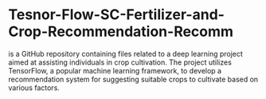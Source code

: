 # Tesnor-Flow-SC-Fertilizer-and-Crop-Recommendation-Recomm
is a GitHub repository containing files related to a deep learning project aimed at assisting individuals in crop cultivation. The project utilizes TensorFlow, a popular machine learning framework, to develop a recommendation system for suggesting suitable crops to cultivate based on various factors.
